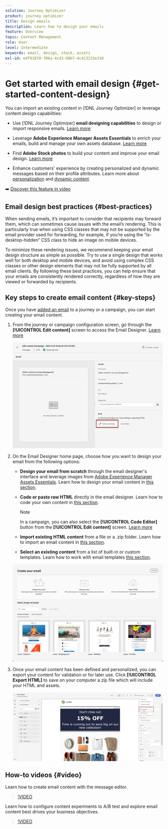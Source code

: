 ```yaml
---
solution: Journey Optimizer
product: journey optimizer
title: Design emails
description: Learn how to design your emails
feature: Overview
topic: Content Management
role: User
level: Intermediate
keywords: email, design, stock, assets
exl-id: e4f91870-f06a-4cd3-98b7-4c413233e310
---
```

# Get started with email design {#get-started-content-design}

You can import an existing content in [!DNL Journey Optimizer] or leverage content design capabilities:

* Use [!DNL Journey Optimizer] **email designing capabilities** to design or import responsive emails. [Learn more](content-from-scratch.md)

* Leverage **Adobe Experience Manager Assets Essentials** to enrich your emails, build and manage your own assets database. [Learn more](assets-essentials.md)

* Find **Adobe Stock photos** to build your content and improve your email design. [Learn more](stock.md)

* Enhance customers' experience by creating personalized and dynamic messages based on their profile attributes. Learn more about [personalization](../personalization/personalize.md) and [dynamic content](../personalization/get-started-dynamic-content.md).

➡️ [Discover this feature in video](#video)

## Email design best practices {#best-practices}

When sending emails, it’s important to consider that recipients may forward them, which can sometimes cause issues with the email’s rendering. This is particularly true when using CSS classes that may not be supported by the email provider used for forwarding, for example, if you’re using the “is-desktop-hidden” CSS class to hide an image on mobile devices.

To minimize these rendering issues, we recommend keeping your email design structure as simple as possible. Try to use a single design that works well for both desktop and mobile devices, and avoid using complex CSS classes or other design elements that may not be fully supported by all email clients. By following these best practices, you can help ensure that your emails are consistently rendered correctly, regardless of how they are viewed or forwarded by recipients.

## Key steps to create email content {#key-steps}

Once you have [added an email](create-email.md) to a journey or a campaign, you can start creating your email content.

1. From the journey or campaign configuration screen, go through the **[!UICONTROL Edit content]** screen to access the Email Designer. [Learn more](create-email.md#define-email-content)

    ![](assets/email_designer_edit_email_body.png)

1. On the Email Designer home page, choose how you want to design your email from the following options:

    * **Design your email from scratch** through the email designer's interface and leverage images from [Adobe Experience Manager Assets Essentials](assets-essentials.md). Learn how to design your email content in [this section](content-from-scratch.md).

    * **Code or paste raw HTML** directly in the email designer. Learn how to code your own content in [this section](code-content.md).
    
        >[!NOTE]
        >
        >In a campaign, you can also select the **[!UICONTROL Code Editor]** button from the **[!UICONTROL Edit content]** screen. [Learn more](create-email.md#define-email-content)

    * **Import existing HTML content** from a file or a .zip folder. Learn how to import an email content in [this section](existing-content.md).

    * **Select an existing content** from a list of built-in or custom templates. Learn how to work with email templates [this section](email-templates.md).

    ![](assets/email_designer_create_options.png)

1. Once your email content has been defined and personalized, you can export your content for validation or for later use. Click **[!UICONTROL Export HTML]** to save on your computer a zip file which will include your HTML and assets.

   ![](assets/email_designer_export.png)

## How-to videos {#video}

Learn how to create email content with the message editor.

>[!VIDEO](https://video.tv.adobe.com/v/334150?quality=12)

Learn how to configure content experiments to A/B test and explore email content best drives your business objectives.

>[!VIDEO](https://video.tv.adobe.com/v/3419893)
